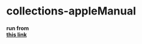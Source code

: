 # collections-appleManual

#### run from <br> <a href = "https://claudwatari95.github.io/collections-appleManual/">this link</a>
